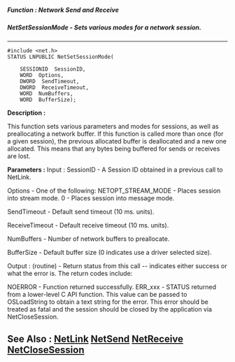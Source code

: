 ##### Function : Network Send and Receive
##### NetSetSessionMode - Sets various modes for a network session.
---
```
#include <net.h>
STATUS LNPUBLIC NetSetSessionMode(

	SESSIONID  SessionID,
	WORD  Options,
	DWORD  SendTimeout,
	DWORD  ReceiveTimeout,
	WORD  NumBuffers,
	WORD  BufferSize);
```
**Description :**

This function sets various parameters and modes for sessions, as well as 
preallocating a network buffer.  If this function is called more than once (for 
a given session), the previous allocated  buffer is deallocated and a new one 
allocated.  This means that any bytes being buffered for sends or receives are 
lost.

**Parameters :**
Input :
SessionID  -  A Session ID obtained in a previous call to NetLink.

Options  -  One of the following:
NETOPT_STREAM_MODE - Places session into stream mode.
0 - Places session into message mode.

SendTimeout  -  Default send timeout (10 ms. units).

ReceiveTimeout  -  Default receive timeout (10 ms. units).

NumBuffers  -  Number of network buffers to preallocate.

BufferSize  -  Default buffer size (0 indicates use a driver selected size).

Output :
(routine)  -  Return status from this call -- indicates either success or what the error is. The return codes include:

NOERROR - Function returned successfully.
ERR_xxx - STATUS returned from a lower-level C API function.  This value can be passed to OSLoadString to obtain a text string for the error.  This error should be treated as fatal and the session should be closed by the application via NetCloseSession.



**See Also :**
[NetLink](/reference/Func/NetLink)
[NetSend](/reference/Func/NetSend)
[NetReceive](/reference/Func/NetReceive)
[NetCloseSession](/reference/Func/NetCloseSession)
---
